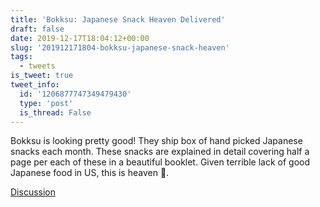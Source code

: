 ```yaml
---
title: 'Bokksu: Japanese Snack Heaven Delivered'
draft: false
date: 2019-12-17T18:04:12+00:00
slug: '201912171804-bokksu-japanese-snack-heaven'
tags:
  - tweets
is_tweet: true
tweet_info:
  id: '1206877747349479430'
  type: 'post'
  is_thread: False
---
```




Bokksu is looking pretty good! They ship box of hand picked Japanese snacks each month. These snacks are explained in detail covering half a page per each of these in a beautiful booklet. Given terrible lack of good Japanese food in US, this is heaven 🙂.

[Discussion](https://x.com/sytelus/status/1206877747349479430)
